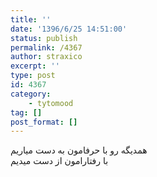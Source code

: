 ```yaml
---
title: ''
date: '1396/6/25 14:51:00'
status: publish
permalink: /4367
author: straxico
excerpt: ''
type: post
id: 4367
category:
    - tytomood
tag: []
post_format: []
---
```

همدیگه رو با حرفامون به دست میاریم  
با رفتارامون از دست میدیم